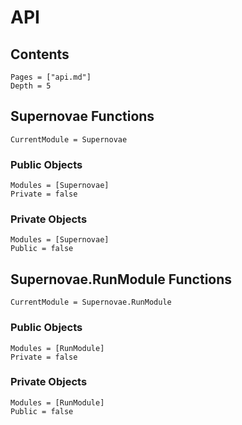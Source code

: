 # API

## Contents
```@contents
Pages = ["api.md"]
Depth = 5
```
## Supernovae Functions

```@meta
CurrentModule = Supernovae
```

### Public Objects

```@autodocs
Modules = [Supernovae]
Private = false
```

### Private Objects

```@autodocs
Modules = [Supernovae]
Public = false
```

## Supernovae.RunModule Functions

```@meta
CurrentModule = Supernovae.RunModule
```

### Public Objects

```@autodocs
Modules = [RunModule]
Private = false
```

### Private Objects

```@autodocs
Modules = [RunModule]
Public = false
```
